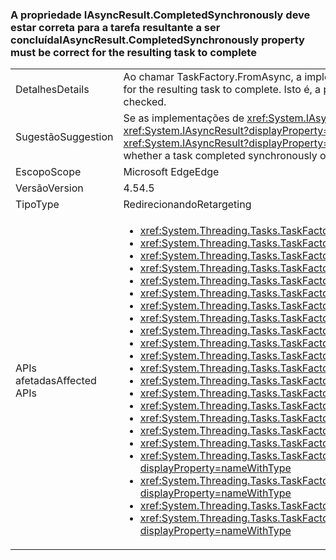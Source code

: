 ### <a name="iasyncresultcompletedsynchronously-property-must-be-correct-for-the-resulting-task-to-complete"></a><span data-ttu-id="0d5da-101">A propriedade IAsyncResult.CompletedSynchronously deve estar correta para a tarefa resultante a ser concluída</span><span class="sxs-lookup"><span data-stu-id="0d5da-101">IAsyncResult.CompletedSynchronously property must be correct for the resulting task to complete</span></span>

|   |   |
|---|---|
|<span data-ttu-id="0d5da-102">Detalhes</span><span class="sxs-lookup"><span data-stu-id="0d5da-102">Details</span></span>|<span data-ttu-id="0d5da-103">Ao chamar TaskFactory.FromAsync, a implementação da propriedade <xref:System.IAsyncResult.CompletedSynchronously> deve estar correta para a tarefa resultante a ser concluída.</span><span class="sxs-lookup"><span data-stu-id="0d5da-103">When calling TaskFactory.FromAsync, the implementation of the <xref:System.IAsyncResult.CompletedSynchronously> property must be correct for the resulting task to complete.</span></span> <span data-ttu-id="0d5da-104">Isto é, a propriedade deverá retornar true se, e apenas se, a implementação for concluída de modo síncrono.</span><span class="sxs-lookup"><span data-stu-id="0d5da-104">That is, the property must return true if, and only if, the implementation completed synchronously.</span></span> <span data-ttu-id="0d5da-105">Anteriormente, a propriedade não era verificada.</span><span class="sxs-lookup"><span data-stu-id="0d5da-105">Previously, the property was not checked.</span></span>|
|<span data-ttu-id="0d5da-106">Sugestão</span><span class="sxs-lookup"><span data-stu-id="0d5da-106">Suggestion</span></span>|<span data-ttu-id="0d5da-107">Se as implementações de <xref:System.IAsyncResult?displayProperty=name> retornarem true corretamente para a propriedade <xref:System.IAsyncResult.CompletedSynchronously?displayProperty=name> somente quando uma tarefa for concluída de modo síncrono, nenhuma interrupção será observada.</span><span class="sxs-lookup"><span data-stu-id="0d5da-107">If <xref:System.IAsyncResult?displayProperty=name> implementations correctly return true for the <xref:System.IAsyncResult.CompletedSynchronously?displayProperty=name> property only when a task completed synchronously, then no break will be observed.</span></span> <span data-ttu-id="0d5da-108">Os usuários devem revisar as implementações de <xref:System.IAsyncResult?displayProperty=name> que têm (se houver) para garantir que eles sejam avaliados corretamente se uma tarefa for concluída de modo síncrono ou não.</span><span class="sxs-lookup"><span data-stu-id="0d5da-108">Users should review <xref:System.IAsyncResult?displayProperty=name> implementations they own (if any) to ensure that they correctly evaluate whether a task completed synchronously or not.</span></span>|
|<span data-ttu-id="0d5da-109">Escopo</span><span class="sxs-lookup"><span data-stu-id="0d5da-109">Scope</span></span>|<span data-ttu-id="0d5da-110">Microsoft Edge</span><span class="sxs-lookup"><span data-stu-id="0d5da-110">Edge</span></span>|
|<span data-ttu-id="0d5da-111">Versão</span><span class="sxs-lookup"><span data-stu-id="0d5da-111">Version</span></span>|<span data-ttu-id="0d5da-112">4.5</span><span class="sxs-lookup"><span data-stu-id="0d5da-112">4.5</span></span>|
|<span data-ttu-id="0d5da-113">Tipo</span><span class="sxs-lookup"><span data-stu-id="0d5da-113">Type</span></span>|<span data-ttu-id="0d5da-114">Redirecionando</span><span class="sxs-lookup"><span data-stu-id="0d5da-114">Retargeting</span></span>|
|<span data-ttu-id="0d5da-115">APIs afetadas</span><span class="sxs-lookup"><span data-stu-id="0d5da-115">Affected APIs</span></span>|<ul><li><xref:System.Threading.Tasks.TaskFactory.FromAsync(System.IAsyncResult,System.Action{System.IAsyncResult})?displayProperty=nameWithType></li><li><xref:System.Threading.Tasks.TaskFactory.FromAsync(System.IAsyncResult,System.Action{System.IAsyncResult},System.Threading.Tasks.TaskCreationOptions)?displayProperty=nameWithType></li><li><xref:System.Threading.Tasks.TaskFactory.FromAsync(System.IAsyncResult,System.Action{System.IAsyncResult},System.Threading.Tasks.TaskCreationOptions,System.Threading.Tasks.TaskScheduler)?displayProperty=nameWithType></li><li><xref:System.Threading.Tasks.TaskFactory.FromAsync%60%601(System.IAsyncResult,System.Func{System.IAsyncResult,%60%600})?displayProperty=nameWithType></li><li><xref:System.Threading.Tasks.TaskFactory.FromAsync(System.Func{System.AsyncCallback,System.Object,System.IAsyncResult},System.Action{System.IAsyncResult},System.Object)?displayProperty=nameWithType></li><li><xref:System.Threading.Tasks.TaskFactory.FromAsync(System.Func{System.AsyncCallback,System.Object,System.IAsyncResult},System.Action{System.IAsyncResult},System.Object,System.Threading.Tasks.TaskCreationOptions)?displayProperty=nameWithType></li><li><xref:System.Threading.Tasks.TaskFactory.FromAsync%60%601(System.Func{%60%600,System.AsyncCallback,System.Object,System.IAsyncResult},System.Action{System.IAsyncResult},%60%600,System.Object)?displayProperty=nameWithType></li><li><xref:System.Threading.Tasks.TaskFactory.FromAsync%60%601(System.Func{%60%600,System.AsyncCallback,System.Object,System.IAsyncResult},System.Action{System.IAsyncResult},%60%600,System.Object,System.Threading.Tasks.TaskCreationOptions)?displayProperty=nameWithType></li><li><xref:System.Threading.Tasks.TaskFactory.FromAsync%60%601(System.Func{System.AsyncCallback,System.Object,System.IAsyncResult},System.Func{System.IAsyncResult,%60%600},System.Object)?displayProperty=nameWithType></li><li><xref:System.Threading.Tasks.TaskFactory.FromAsync%60%601(System.Func{System.AsyncCallback,System.Object,System.IAsyncResult},System.Func{System.IAsyncResult,%60%600},System.Object,System.Threading.Tasks.TaskCreationOptions)?displayProperty=nameWithType></li><li><xref:System.Threading.Tasks.TaskFactory.FromAsync%60%601(System.IAsyncResult,System.Func{System.IAsyncResult,%60%600},System.Threading.Tasks.TaskCreationOptions)?displayProperty=nameWithType></li><li><xref:System.Threading.Tasks.TaskFactory.FromAsync%60%601(System.IAsyncResult,System.Func{System.IAsyncResult,%60%600},System.Threading.Tasks.TaskCreationOptions,System.Threading.Tasks.TaskScheduler)?displayProperty=nameWithType></li><li><xref:System.Threading.Tasks.TaskFactory.FromAsync%60%602(System.Func{%60%600,%60%601,System.AsyncCallback,System.Object,System.IAsyncResult},System.Action{System.IAsyncResult},%60%600,%60%601,System.Object)?displayProperty=nameWithType></li><li><xref:System.Threading.Tasks.TaskFactory.FromAsync%60%602(System.Func{%60%600,%60%601,System.AsyncCallback,System.Object,System.IAsyncResult},System.Action{System.IAsyncResult},%60%600,%60%601,System.Object,System.Threading.Tasks.TaskCreationOptions)?displayProperty=nameWithType></li><li><xref:System.Threading.Tasks.TaskFactory.FromAsync%60%602(System.Func{%60%600,System.AsyncCallback,System.Object,System.IAsyncResult},System.Func{System.IAsyncResult,%60%601},%60%600,System.Object)?displayProperty=nameWithType></li><li><xref:System.Threading.Tasks.TaskFactory.FromAsync%60%602(System.Func{%60%600,System.AsyncCallback,System.Object,System.IAsyncResult},System.Func{System.IAsyncResult,%60%601},%60%600,System.Object,System.Threading.Tasks.TaskCreationOptions)?displayProperty=nameWithType></li><li><xref:System.Threading.Tasks.TaskFactory.FromAsync%60%603(System.Func{%60%600,%60%601,System.AsyncCallback,System.Object,System.IAsyncResult},System.Func{System.IAsyncResult,%60%602},%60%600,%60%601,System.Object)?displayProperty=nameWithType></li><li><xref:System.Threading.Tasks.TaskFactory.FromAsync%60%603(System.Func{%60%600,%60%601,%60%602,System.AsyncCallback,System.Object,System.IAsyncResult},System.Action{System.IAsyncResult},%60%600,%60%601,%60%602,System.Object)?displayProperty=nameWithType></li><li><xref:System.Threading.Tasks.TaskFactory.FromAsync%60%603(System.Func{%60%600,%60%601,%60%602,System.AsyncCallback,System.Object,System.IAsyncResult},System.Action{System.IAsyncResult},%60%600,%60%601,%60%602,System.Object,System.Threading.Tasks.TaskCreationOptions)?displayProperty=nameWithType></li><li><xref:System.Threading.Tasks.TaskFactory.FromAsync%60%603(System.Func{%60%600,%60%601,System.AsyncCallback,System.Object,System.IAsyncResult},System.Func{System.IAsyncResult,%60%602},%60%600,%60%601,System.Object,System.Threading.Tasks.TaskCreationOptions)?displayProperty=nameWithType></li><li><xref:System.Threading.Tasks.TaskFactory.FromAsync%60%604(System.Func{%60%600,%60%601,%60%602,System.AsyncCallback,System.Object,System.IAsyncResult},System.Func{System.IAsyncResult,%60%603},%60%600,%60%601,%60%602,System.Object)?displayProperty=nameWithType></li><li><xref:System.Threading.Tasks.TaskFactory.FromAsync%60%604(System.Func{%60%600,%60%601,%60%602,System.AsyncCallback,System.Object,System.IAsyncResult},System.Func{System.IAsyncResult,%60%603},%60%600,%60%601,%60%602,System.Object,System.Threading.Tasks.TaskCreationOptions)?displayProperty=nameWithType></li></ul>|

